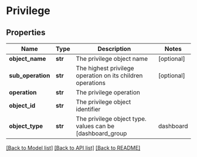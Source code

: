# Privilege

## Properties
Name | Type | Description | Notes
------------ | ------------- | ------------- | -------------
**object_name** | **str** | The privilege object name | [optional] 
**sub_operation** | **str** | The highest privilege operation on its children operations | [optional] 
**operation** | **str** | The privilege operation | 
**object_id** | **str** | The privilege object identifier | 
**object_type** | **str** | The privilege object type. values can be [dashboard_group|dashboard|host_group|service_group|website_group|report_group|remoteSession|chat|setting|device_dashboard|help|logs|configNeedDeviceManagePermission|map|resourceMapTab|tracesManageTab] | 

[[Back to Model list]](../README.md#documentation-for-models) [[Back to API list]](../README.md#documentation-for-api-endpoints) [[Back to README]](../README.md)


